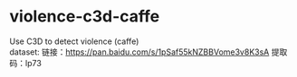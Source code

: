 # violence-c3d-caffe
Use C3D to detect violence (caffe)   
dataset: 链接：https://pan.baidu.com/s/1pSaf55kNZBBVome3v8K3sA 提取码：lp73 
